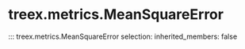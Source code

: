 
# treex.metrics.MeanSquareError

::: treex.metrics.MeanSquareError
    selection:
        inherited_members: false